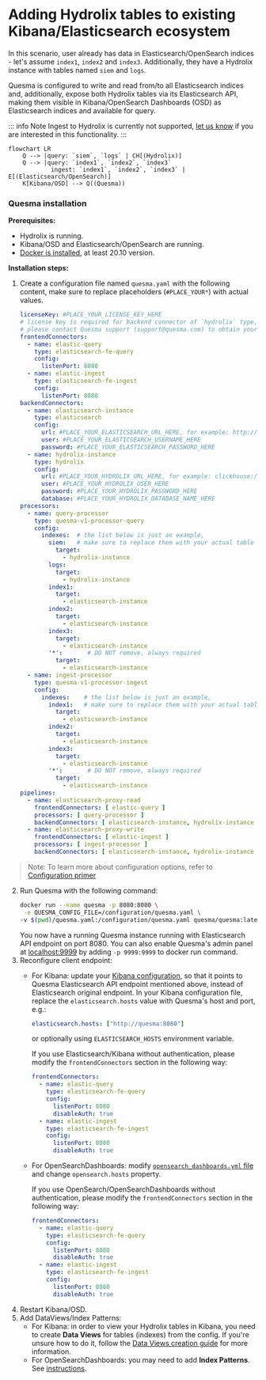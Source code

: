 # Adding Hydrolix tables to existing Kibana/Elasticsearch ecosystem

In this scenario, user already has data in Elasticsearch/OpenSearch indices - let's assume `index1`, `index2` and `index3`.
Additionally, they have a Hydrolix instance with tables named `siem` and `logs`.

Quesma is configured to write and read from/to all Elasticsearch indices and, additionally, expose both Hydrolix tables via its Elasticsearch API, making them visible in Kibana/OpenSearch Dashboards (OSD) as Elasticsearch indices and available for query.

::: info Note
Ingest to Hydrolix is currently not supported, [let us know](https://quesma.com/contact) if you are interested in this functionality.
:::

```mermaid
flowchart LR
    Q --> |query: `siem`, `logs` | CH[(Hydrolix)]
    Q --> |query: `index1`, `index2`, `index3`
            ingest: `index1`, `index2`, `index3` | E[(Elasticsearch/OpenSearch)] 
    K[Kibana/OSD] --> Q((Quesma)) 
```

### Quesma installation

**Prerequisites:**
* Hydrolix is running.
* Kibana/OSD and Elasticsearch/OpenSearch are running.
* [Docker is installed](https://www.docker.com/get-started/), at least 20.10 version.

**Installation steps:**

1. Create a configuration file named `quesma.yaml` with the following content, make sure to replace placeholders (`#PLACE_YOUR*`) with actual values.
    ```yaml
    licenseKey: #PLACE_YOUR_LICENSE_KEY_HERE 
    # license key is required for backend connector of `hydrolix` type, 
    # please contact Quesma support (support@quesma.com) to obtain yours  
    frontendConnectors:
      - name: elastic-query
        type: elasticsearch-fe-query
        config:
          listenPort: 8080
      - name: elastic-ingest
        type: elasticsearch-fe-ingest
        config:
          listenPort: 8080
    backendConnectors:
      - name: elasticsearch-instance
        type: elasticsearch
        config:
          url: #PLACE_YOUR_ELASTICSEARCH_URL_HERE, for example: http://192.168.0.7:9200
          user: #PLACE_YOUR_ELASTICSEARCH_USERNAME_HERE
          password: #PLACE_YOUR_ELASTICSEARCH_PASSWORD_HERE
      - name: hydrolix-instance
        type: hydrolix
        config:
          url: #PLACE_YOUR_HYDROLIX_URL_HERE, for example: clickhouse://companyname.hydrolix.live:9440
          user: #PLACE_YOUR_HYDROLIX_USER_HERE
          password: #PLACE_YOUR_HYDROLIX_PASSWORD_HERE
          database: #PLACE_YOUR_HYDROLIX_DATABASE_NAME_HERE
    processors:
      - name: query-processor
        type: quesma-v1-processor-query
        config:
          indexes:  # the list below is just an example, 
            siem:   # make sure to replace them with your actual table or index names
              target:
                - hydrolix-instance
            logs:
              target:
                - hydrolix-instance
            index1:
              target:
                - elasticsearch-instance
            index2:
              target:
                - elasticsearch-instance
            index3:
              target:
                - elasticsearch-instance
            '*':       # DO NOT remove, always required
              target:
                - elasticsearch-instance
      - name: ingest-processor
        type: quesma-v1-processor-ingest
        config:
          indexes:    # the list below is just an example, 
            index1:   # make sure to replace them with your actual table or index names
              target:
                - elasticsearch-instance
            index2:
              target:
                - elasticsearch-instance
            index3:
              target:
                - elasticsearch-instance
            '*':       # DO NOT remove, always required
              target:
                - elasticsearch-instance
    pipelines:
      - name: elasticsearch-proxy-read
        frontendConnectors: [ elastic-query ]
        processors: [ query-processor ]
        backendConnectors: [ elasticsearch-instance, hydrolix-instance ]
      - name: elasticsearch-proxy-write
        frontendConnectors: [ elastic-ingest ]
        processors: [ ingest-processor ]
        backendConnectors: [ elasticsearch-instance, hydrolix-instance ] 
    ```
> Note: To learn more about configuration options, refer to [Configuration primer](/config-primer.md)
    
2. Run Quesma with the following command:
    ```bash
    docker run --name quesma -p 8080:8080 \
     -e QUESMA_CONFIG_FILE=/configuration/quesma.yaml \
    -v $(pwd)/quesma.yaml:/configuration/quesma.yaml quesma/quesma:latest 
    ```
   You now have a running Quesma instance running with Elasticsearch API endpoint on port 8080. You can also enable Quesma's admin panel at [localhost:9999](http://localhost:9999/) by adding `-p 9999:9999` to docker run command.
3. Reconfigure client endpoint:
   * For Kibana: update your [Kibana configuration](https://www.elastic.co/guide/en/kibana/current/settings.html), so that it points to Quesma Elasticsearch API endpoint mentioned above, instead of Elasticsearch original endpoint. In your Kibana configuration file, replace the `elasticsearch.hosts` value with Quesma's host and port, e.g.:
       ```yaml
      elasticsearch.hosts: ["http://quesma:8080"]
      ```
      or optionally using `ELASTICSEARCH_HOSTS` environment variable.

      If you use Elasticsearch/Kibana without authentication, please modify the `frontendConnectors` section in the following way:
      ```yaml
      frontendConnectors:
        - name: elastic-query
          type: elasticsearch-fe-query
          config:
            listenPort: 8080
            disableAuth: true
        - name: elastic-ingest
          type: elasticsearch-fe-ingest
          config:
            listenPort: 8080
            disableAuth: true
      ```
   * For OpenSearchDashboards: modify [`opensearch_dashboards.yml` file](https://opensearch.org/docs/latest/install-and-configure/configuring-dashboards/) and change `opensearch.hosts` property.

      If you use OpenSearch/OpenSearchDashboards without authentication, please modify the `frontendConnectors` section in the following way:
      ```yaml
      frontendConnectors:
        - name: elastic-query
          type: elasticsearch-fe-query
          config:
            listenPort: 8080
            disableAuth: true
        - name: elastic-ingest
          type: elasticsearch-fe-ingest
          config:
            listenPort: 8080
            disableAuth: true
      ```
4. Restart Kibana/OSD.
5. Add DataViews/Index Patterns:
   * For Kibana: in order to view your Hydrolix tables in Kibana, you need to create **Data Views** for tables (indexes) from the config. If you're unsure how to do it, follow the [Data Views creation guide](./adding-kibana-dataviews.md) for more information.
   * For OpenSearchDashboards: you may need to add **Index Patterns**. See [instructions](https://opensearch.org/docs/latest/dashboards/management/index-patterns/).
